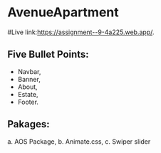 # AvenueApartment
#Live link:https://assignment--9-4a225.web.app/.
## Five Bullet Points:
- Navbar,
- Banner,
- About,
- Estate,
- Footer.

## Pakages:
a. AOS Package,
b. Animate.css,
c. Swiper slider

